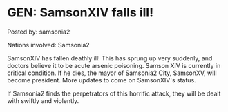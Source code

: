 # GEN: SamsonXIV falls ill!

Posted by: samsonia2

Nations involved: Samsonia2

SamsonXIV has fallen deathly ill! This has sprung up very suddenly, and doctors believe it to be acute arsenic poisoning. Samson XIV is currently in critical condition. If he dies, the mayor of Samsonia2 City, SamsonXV, will become president. More updates to come on SamsonXIV's status.

If Samsonia2 finds the perpetrators of this horrific attack, they will be dealt with swiftly and violently.